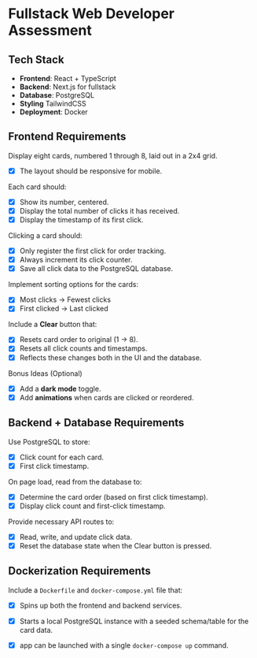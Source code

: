 # Fullstack Web Developer Assessment

## Tech Stack

- **Frontend**: React + TypeScript
- **Backend**: Next.js for fullstack
- **Database**: PostgreSQL
- **Styling** TailwindCSS
- **Deployment**: Docker

## Frontend Requirements

Display eight cards, numbered 1 through 8, laid out in a 2x4 grid.
- [x] The layout should be responsive for mobile.

Each card should:
- [x] Show its number, centered.
- [x] Display the total number of clicks it has received.
- [x] Display the timestamp of its first click.

Clicking a card should:
- [x] Only register the first click for order tracking.
- [x] Always increment its click counter.
- [x] Save all click data to the PostgreSQL database.

Implement sorting options for the cards:
- [x] Most clicks → Fewest clicks
- [x] First clicked → Last clicked

Include a **Clear** button that:
- [x] Resets card order to original (1 → 8).
- [x] Resets all click counts and timestamps.
- [x] Reflects these changes both in the UI and the database.

Bonus Ideas (Optional)
- [x] Add a **dark mode** toggle.
- [x] Add **animations** when cards are clicked or reordered.

## Backend + Database Requirements

Use PostgreSQL to store:
- [x] Click count for each card.
- [x] First click timestamp.

On page load, read from the database to:
- [x] Determine the card order (based on first click timestamp).
- [x] Display click count and first-click timestamp.

Provide necessary API routes to:
- [x] Read, write, and update click data.
- [x] Reset the database state when the Clear button is pressed.

## Dockerization Requirements

Include a `Dockerfile` and `docker-compose.yml` file that:
- [x] Spins up both the frontend and backend services.
- [x] Starts a local PostgreSQL instance with a seeded schema/table for the card data.
- [x] app can be launched with a single `docker-compose up` command.

